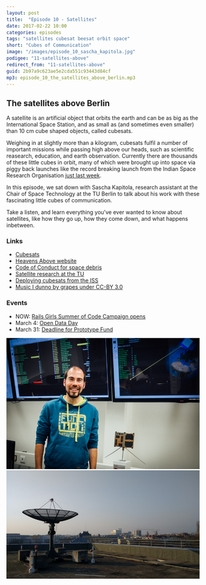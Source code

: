 ```yaml
---
layout: post
title:  "Episode 10 - Satellites"
date: 2017-02-22 10:00
categories: episodes
tags: "satellites cubesat beesat orbit space"
short: "Cubes of Communication"
image: "/images/episode_10_sascha_kapitola.jpg"
podigee: "11-satellites-above"
redirect_from: "11-satellites-above"
guid: 2b97a9c623ae5e2cda551c93443d84cf
mp3: episode_10_the_satellites_above_berlin.mp3
---
```

## The satellites above Berlin

A satellite is an artificial object that orbits the earth and can be as big as the International Space Station, and as small as (and sometimes even smaller) than 10 cm cube shaped objects, called cubesats.

Weighing in at slightly more than a kilogram, cubesats fulfil a number of important missions while passing high above our heads, such as scientific reasearch, education, and earth observation. Currently there are thousands of these little cubes in orbit, many of which were brought up into space via piggy back launches like the record breaking launch from the Indian Space Research Organisation [just last week](http://www.dw.com/en/india-breaks-world-record-with-simultaneous-launch-of-104-satellites/a-37555439).

In this episode, we sat down with Sascha Kapitola, research assistant at the Chair of Space Technology at the TU Berlin to talk about his work with these fascinating little cubes of communication.

Take a listen, and learn everything you've ever wanted to know about satellites, like how they go up, how they come down, and what happens inbetween.

### Links

* [Cubesats](https://en.wikipedia.org/wiki/CubeSat)
* [Heavens Above website](http://heavens-above.com/)
* [Code of Conduct for space debris](http://www.cfr.org/space/code-conduct-outer-space/p26556)
* [Satellite research at the TU](http://www.raumfahrttechnik.tu-berlin.de/menue/forschung/aktuelle_projekte/parameter/en/)
* [Deploying cubesats from the ISS](https://www.nasa.gov/mission_pages/station/research/benefits/cubesat)
* [Music I dunno by grapes under CC-BY 3.0](http://dig.ccmixter.org/files/grapes/16626)

### Events

* NOW: [Rails Girls Summer of Code Campaign opens](https://railsgirlssummerofcode.org/campaign/)
* March 4: [Open Data Day](http://de.opendataday.org/berlin/)
* March 31: [Deadline for Prototype Fund](https://prototypefund.de/en/)

![Sascha Kapitola and a Beesat](/images/episode_10_sascha_kapitola.jpg)
![Satellite dish above the TU](/images/episode_10_satellite_dish.jpg)
